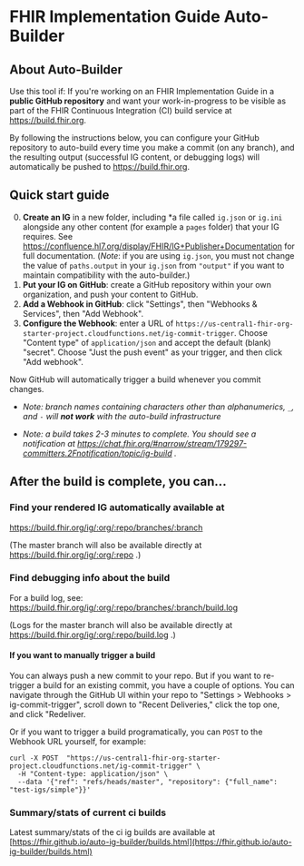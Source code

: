# FHIR Implementation Guide Auto-Builder

## About Auto-Builder
Use this tool if: If you're working on an FHIR Implementation Guide in a **public GitHub repository** and want your work-in-progress to be visible as part of the FHIR Continuous Integration (CI) build service at https://build.fhir.org.

By following the instructions below, you can configure your GitHub repository to auto-build every time you make a commit (on any branch), and the resulting output (successful IG content, or debugging logs) will automatically be pushed to https://build.fhir.org.

## Quick start guide

0. **Create an IG** in a new folder, including *a file called `ig.json` or `ig.ini` alongside any other content (for example a `pages` folder) that your IG requires. See https://confluence.hl7.org/display/FHIR/IG+Publisher+Documentation for full documentation. (*Note*: if you are using `ig.json`, you must not change the value of `paths.output` in your `ig.json` from `"output"` if you want to maintain compatibility with the auto-builder.)
1. **Put your IG on GitHub**: create a GitHub repository within your own organization, and push your content to GitHub.
2. **Add a Webhook in GitHub**: click "Settings", then "Webhooks & Services", then "Add Webhook".
3. **Configure the Webhook**: enter a URL of `https://us-central1-fhir-org-starter-project.cloudfunctions.net/ig-commit-trigger`. Choose "Content type" of `application/json` and accept the default (blank) "secret". Choose "Just the push event" as your trigger, and then click "Add webhook".

Now GitHub will automatically trigger a build whenever you commit changes. 

* *Note: branch names containing characters other than alphanumerics, `_`, and `-` will **not work** with the auto-build infrastructure*

* *Note: a build takes 2-3 minutes to complete. You should see a notification at https://chat.fhir.org/#narrow/stream/179297-committers.2Fnotification/topic/ig-build .*

## After the build is complete, you can...

### Find your rendered IG automatically available at

https://build.fhir.org/ig/:org/:repo/branches/:branch

(The master branch will also be available directly at https://build.fhir.org/ig/:org/:repo .)

### Find debugging info about the build

For a build log, see:
https://build.fhir.org/ig/:org/:repo/branches/:branch/build.log

(Logs for the master branch will also be available directly at https://build.fhir.org/ig/:org/:repo/build.log .)

#### If you want to manually trigger a build

You can always push a new commit to your repo. But if you want to re-trigger a build for an existing commit, you have a couple of options. You can navigate through the GitHub UI within your repo to "Settings > Webhooks > ig-commit-trigger", scroll down to "Recent Deliveries," click the top one, and click "Redeliver.

Or if you want to trigger a build programatically, you can `POST` to the Webhook URL yourself, for example:

```
curl -X POST  "https://us-central1-fhir-org-starter-project.cloudfunctions.net/ig-commit-trigger" \
  -H "Content-type: application/json" \
  --data '{"ref": "refs/heads/master", "repository": {"full_name": "test-igs/simple"}}'
```

### Summary/stats of current ci builds
Latest summary/stats of the ci ig builds are available at [https://fhir.github.io/auto-ig-builder/builds.html](https://fhir.github.io/auto-ig-builder/builds.html)
